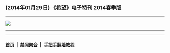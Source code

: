 ### (2014年01月29日) 《希望》电子特刊 2014春季版

---

<img src="http://qikan.minghui.org/mhqkpage/qikanimage/2014/01/28/xwtk2014-online1.png"/><hr/>


---

#### [首页](../../../..) &nbsp;|&nbsp; [禁闻聚合](https://github.com/gfw-breaker/banned-news) &nbsp;|&nbsp; [手把手翻墙教程](https://github.com/gfw-breaker/guides) 